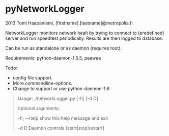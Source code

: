 # pyNetworkLogger

2013 Tomi Haapaniemi, [firstname].[lastname]@metropolia.fi

NetworkLogger monitors network healt by trying to connect to (predefined) server and run speedtest periodically.
Results are then logged to database.

Can be run as standalone or as daemon (requires root).

Requirements: python-daemon-1.5.5, peewee

Todo: 
* config file support. 
* More commandline-options.
* Change to support or use python-daemon-1.6

>Usage: ./networkLogger.py [-h] [-d D]
>
>optional arguments:
>
>  -h, --help  show this help message and exit
>
>  -d D        Daemon controls [start|stop|restart]
>


